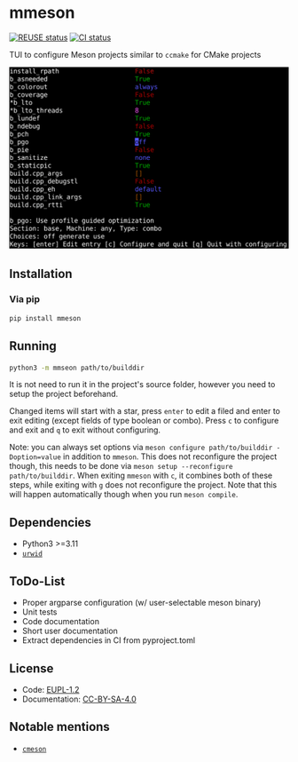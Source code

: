 <!---
# SPDX-FileCopyrightText: 2022 Stephan Lachnit <stephanlachnit@debian.org>
# SPDX-License-Identifier: CC-BY-SA-4.0
--->

# mmeson

[![REUSE status](https://api.reuse.software/badge/github.com/stephanlachnit/mmeson)](https://api.reuse.software/info/github.com/stephanlachnit/mmeson)
[![CI status](https://github.com/stephanlachnit/mmeson/actions/workflows/build_test.yml/badge.svg)](https://github.com/stephanlachnit/mmeson/actions/workflows/build_test.yml)

TUI to configure Meson projects similar to `ccmake` for CMake projects

![](screenshots/screenshot.png)

## Installation

### Via pip

```sh
pip install mmeson
```

## Running

```sh
python3 -m mmseon path/to/builddir
```

It is not need to run it in the project's source folder, however you need to setup the project beforehand.

Changed items will start with a star, press `enter` to edit a filed and enter to exit editing (except fields of type
boolean or combo). Press `c` to configure and exit and `q` to exit without configuring.

Note: you can always set options via `meson configure path/to/builddir -Doption=value` in addition to `mmeson`. This
does not reconfigure the project though, this needs to be done via `meson setup --reconfigure path/to/builddir`. When
exiting `mmeson` with `c`, it combines both of these steps, while exiting with `g` does not reconfigure the project.
Note that this will happen automatically though when you run `meson compile`.

## Dependencies

- Python3 >=3.11
- [`urwid`](https://github.com/urwid/urwid)

## ToDo-List

- Proper argparse configuration (w/ user-selectable meson binary)
- Unit tests
- Code documentation
- Short user documentation
- Extract dependencies in CI from pyproject.toml

## License

- Code: [EUPL-1.2](https://spdx.org/licenses/EUPL-1.2)
- Documentation: [CC-BY-SA-4.0](https://spdx.org/licenses/CC-BY-SA-4.0)

## Notable mentions

- [`cmeson`](https://github.com/proskur1n/cmeson)
